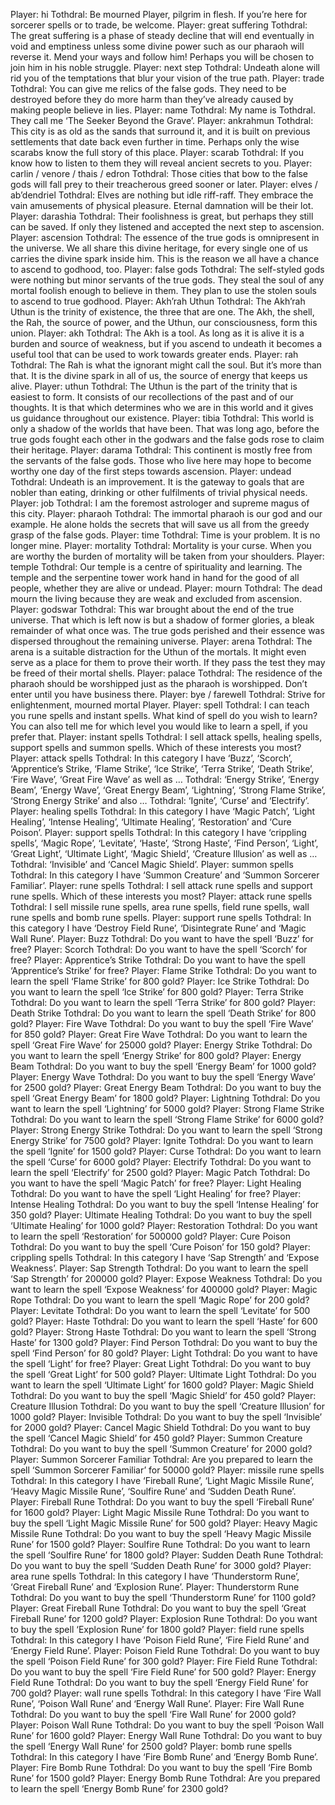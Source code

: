 Player: hi
Tothdral: Be mourned Player, pilgrim in flesh. If you’re here for sorcerer spells or to trade, be welcome.
Player: great suffering
Tothdral: The great suffering is a phase of steady decline that will end eventually in void and emptiness unless some divine power such as our pharaoh will reverse it. Mend your ways and follow him! Perhaps you will be chosen to join him in his noble struggle.
Player: next step
Tothdral: Undeath alone will rid you of the temptations that blur your vision of the true path.
Player: trade
Tothdral: You can give me relics of the false gods. They need to be destroyed before they do more harm than they’ve already caused by making people believe in lies.
Player: name
Tothdral: My name is Tothdral. They call me ‘The Seeker Beyond the Grave’.
Player: ankrahmun
Tothdral: This city is as old as the sands that surround it, and it is built on previous settlements that date back even further in time. Perhaps only the wise scarabs know the full story of this place.
Player: scarab
Tothdral: If you know how to listen to them they will reveal ancient secrets to you.
Player: carlin / venore / thais / edron
Tothdral: Those cities that bow to the false gods will fall prey to their treacherous greed sooner or later.
Player: elves / ab’dendriel
Tothdral: Elves are nothing but idle riff-raff. They embrace the vain amusements of physical pleasure. Eternal damnation will be their lot.
Player: darashia
Tothdral: Their foolishness is great, but perhaps they still can be saved. If only they listened and accepted the next step to ascension.
Player: ascension
Tothdral: The essence of the true gods is omnipresent in the universe. We all share this divine heritage, for every single one of us carries the divine spark inside him. This is the reason we all have a chance to ascend to godhood, too.
Player: false gods
Tothdral: The self-styled gods were nothing but minor servants of the true gods. They steal the soul of any mortal foolish enough to believe in them. They plan to use the stolen souls to ascend to true godhood.
Player: Akh’rah Uthun
Tothdral: The Akh’rah Uthun is the trinity of existence, the three that are one. The Akh, the shell, the Rah, the source of power, and the Uthun, our consciousness, form this union.
Player: akh
Tothdral: The Akh is a tool. As long as it is alive it is a burden and source of weakness, but if you ascend to undeath it becomes a useful tool that can be used to work towards greater ends.
Player: rah
Tothdral: The Rah is what the ignorant might call the soul. But it’s more than that. It is the divine spark in all of us, the source of energy that keeps us alive.
Player: uthun
Tothdral: The Uthun is the part of the trinity that is easiest to form. It consists of our recollections of the past and of our thoughts. It is that which determines who we are in this world and it gives us guidance throughout our existence.
Player: tibia
Tothdral: This world is only a shadow of the worlds that have been. That was long ago, before the true gods fought each other in the godwars and the false gods rose to claim their heritage.
Player: darama
Tothdral: This continent is mostly free from the servants of the false gods. Those who live here may hope to become worthy one day of the first steps towards ascension.
Player: undead
Tothdral: Undeath is an improvement. It is the gateway to goals that are nobler than eating, drinking or other fulfilments of trivial physical needs.
Player: job
Tothdral: I am the foremost astrologer and supreme magus of this city.
Player: pharaoh
Tothdral: The immortal pharaoh is our god and our example. He alone holds the secrets that will save us all from the greedy grasp of the false gods.
Player: time
Tothdral: Time is your problem. It is no longer mine.
Player: mortality
Tothdral: Mortality is your curse. When you are worthy the burden of mortality will be taken from your shoulders.
Player: temple
Tothdral: Our temple is a centre of spirituality and learning. The temple and the serpentine tower work hand in hand for the good of all people, whether they are alive or undead.
Player: mourn
Tothdral: The dead mourn the living because they are weak and excluded from ascension.
Player: godswar
Tothdral: This war brought about the end of the true universe. That which is left now is but a shadow of former glories, a bleak remainder of what once was. The true gods perished and their essence was dispersed throughout the remaining universe.
Player: arena
Tothdral: The arena is a suitable distraction for the Uthun of the mortals. It might even serve as a place for them to prove their worth. If they pass the test they may be freed of their mortal shells.
Player: palace
Tothdral: The residence of the pharaoh should be worshipped just as the pharaoh is worshipped. Don’t enter until you have business there.
Player: bye / farewell
Tothdral: Strive for enlightenment, mourned mortal Player.
Player: spell
Tothdral: I can teach you rune spells and instant spells. What kind of spell do you wish to learn? You can also tell me for which level you would like to learn a spell, if you prefer that.
Player: instant spells
Tothdral: I sell attack spells, healing spells, support spells and summon spells. Which of these interests you most?
Player: attack spells
Tothdral: In this category I have ‘Buzz’, ‘Scorch’, ‘Apprentice’s Strike, ‘Flame Strike’, ‘Ice Strike’, ‘Terra Strike’, ‘Death Strike’, ‘Fire Wave’, ‘Great Fire Wave’ as well as …
Tothdral: ‘Energy Strike’, ‘Energy Beam’, ‘Energy Wave’, ‘Great Energy Beam’, ‘Lightning’, ‘Strong Flame Strike’, ‘Strong Energy Strike’ and also …
Tothdral: ‘Ignite’, ‘Curse’ and ‘Electrify’.
Player: healing spells
Tothdral: In this category I have ‘Magic Patch’, ‘Light Healing’, ‘Intense Healing’, ‘Ultimate Healing’, ‘Restoration’ and ‘Cure Poison’.
Player: support spells
Tothdral: In this category I have ‘crippling spells’, ‘Magic Rope’, ‘Levitate’, ‘Haste’, ‘Strong Haste’, ‘Find Person’, ‘Light’, ‘Great Light’, ‘Ultimate Light’, ‘Magic Shield’, ‘Creature Illusion’ as well as …
Tothdral: ‘Invisible’ and ‘Cancel Magic Shield’.
Player: summon spells
Tothdral: In this category I have ‘Summon Creature’ and ‘Summon Sorcerer Familiar’.
Player: rune spells
Tothdral: I sell attack rune spells and support rune spells. Which of these interests you most?
Player: attack rune spells
Tothdral: I sell missile rune spells, area rune spells, field rune spells, wall rune spells and bomb rune spells.
Player: support rune spells
Tothdral: In this category I have ‘Destroy Field Rune’, ‘Disintegrate Rune’ and ‘Magic Wall Rune’.
Player: Buzz
Tothdral: Do you want to have the spell ‘Buzz’ for free?
Player: Scorch
Tothdral: Do you want to have the spell ‘Scorch’ for free?
Player: Apprentice’s Strike
Tothdral: Do you want to have the spell ‘Apprentice’s Strike’ for free?
Player: Flame Strike
Tothdral: Do you want to learn the spell ‘Flame Strike’ for 800 gold?
Player: Ice Strike
Tothdral: Do you want to learn the spell ‘Ice Strike’ for 800 gold?
Player: Terra Strike
Tothdral: Do you want to learn the spell ‘Terra Strike’ for 800 gold?
Player: Death Strike
Tothdral: Do you want to learn the spell ‘Death Strike’ for 800 gold?
Player: Fire Wave
Tothdral: Do you want to buy the spell ‘Fire Wave’ for 850 gold?
Player: Great Fire Wave
Tothdral: Do you want to learn the spell ‘Great Fire Wave’ for 25000 gold?
Player: Energy Strike
Tothdral: Do you want to learn the spell ‘Energy Strike’ for 800 gold?
Player: Energy Beam
Tothdral: Do you want to buy the spell ‘Energy Beam’ for 1000 gold?
Player: Energy Wave
Tothdral: Do you want to buy the spell ‘Energy Wave’ for 2500 gold?
Player: Great Energy Beam
Tothdral: Do you want to buy the spell ‘Great Energy Beam’ for 1800 gold?
Player: Lightning
Tothdral: Do you want to learn the spell ‘Lightning’ for 5000 gold?
Player: Strong Flame Strike
Tothdral: Do you want to learn the spell ‘Strong Flame Strike’ for 6000 gold?
Player: Strong Energy Strike
Tothdral: Do you want to learn the spell ‘Strong Energy Strike’ for 7500 gold?
Player: Ignite
Tothdral: Do you want to learn the spell ‘Ignite’ for 1500 gold?
Player: Curse
Tothdral: Do you want to learn the spell ‘Curse’ for 6000 gold?
Player: Electrify
Tothdral: Do you want to learn the spell ‘Electrify’ for 2500 gold?
Player: Magic Patch
Tothdral: Do you want to have the spell ‘Magic Patch’ for free?
Player: Light Healing
Tothdral: Do you want to have the spell ‘Light Healing’ for free?
Player: Intense Healing
Tothdral: Do you want to buy the spell ‘Intense Healing’ for 350 gold?
Player: Ultimate Healing
Tothdral: Do you want to buy the spell ‘Ultimate Healing’ for 1000 gold?
Player: Restoration
Tothdral: Do you want to learn the spell ‘Restoration’ for 500000 gold?
Player: Cure Poison
Tothdral: Do you want to buy the spell ‘Cure Poison’ for 150 gold?
Player: crippling spells
Tothdral: In this category I have ‘Sap Strength’ and ‘Expose Weakness’.
Player: Sap Strength
Tothdral: Do you want to learn the spell ‘Sap Strength’ for 200000 gold?
Player: Expose Weakness
Tothdral: Do you want to learn the spell ‘Expose Weakness’ for 400000 gold?
Player: Magic Rope
Tothdral: Do you want to learn the spell ‘Magic Rope’ for 200 gold?
Player: Levitate
Tothdral: Do you want to learn the spell ‘Levitate’ for 500 gold?
Player: Haste
Tothdral: Do you want to learn the spell ‘Haste’ for 600 gold?
Player: Strong Haste
Tothdral: Do you want to learn the spell ‘Strong Haste’ for 1300 gold?
Player: Find Person
Tothdral: Do you want to buy the spell ‘Find Person’ for 80 gold?
Player: Light
Tothdral: Do you want to have the spell ‘Light’ for free?
Player: Great Light
Tothdral: Do you want to buy the spell ‘Great Light’ for 500 gold?
Player: Ultimate Light
Tothdral: Do you want to learn the spell ‘Ultimate Light’ for 1600 gold?
Player: Magic Shield
Tothdral: Do you want to buy the spell ‘Magic Shield’ for 450 gold?
Player: Creature Illusion
Tothdral: Do you want to buy the spell ‘Creature Illusion’ for 1000 gold?
Player: Invisible
Tothdral: Do you want to buy the spell ‘Invisible’ for 2000 gold?
Player: Cancel Magic Shield
Tothdral: Do you want to buy the spell ‘Cancel Magic Shield’ for 450 gold?
Player: Summon Creature
Tothdral: Do you want to buy the spell ‘Summon Creature’ for 2000 gold?
Player: Summon Sorcerer Familiar
Tothdral: Are you prepared to learn the spell ‘Summon Sorcerer Familiar’ for 50000 gold?
Player: missile rune spells
Tothdral: In this category I have ‘Fireball Rune’, ‘Light Magic Missile Rune’, ‘Heavy Magic Missile Rune’, ‘Soulfire Rune’ and ‘Sudden Death Rune’.
Player: Fireball Rune
Tothdral: Do you want to buy the spell ‘Fireball Rune’ for 1600 gold?
Player: Light Magic Missile Rune
Tothdral: Do you want to buy the spell ‘Light Magic Missile Rune’ for 500 gold?
Player: Heavy Magic Missile Rune
Tothdral: Do you want to buy the spell ‘Heavy Magic Missile Rune’ for 1500 gold?
Player: Soulfire Rune
Tothdral: Do you want to learn the spell ‘Soulfire Rune’ for 1800 gold?
Player: Sudden Death Rune
Tothdral: Do you want to buy the spell ‘Sudden Death Rune’ for 3000 gold?
Player: area rune spells
Tothdral: In this category I have ‘Thunderstorm Rune’, ‘Great Fireball Rune’ and ‘Explosion Rune’.
Player: Thunderstorm Rune
Tothdral: Do you want to buy the spell ‘Thunderstorm Rune’ for 1100 gold?
Player: Great Fireball Rune
Tothdral: Do you want to buy the spell ‘Great Fireball Rune’ for 1200 gold?
Player: Explosion Rune
Tothdral: Do you want to buy the spell ‘Explosion Rune’ for 1800 gold?
Player: field rune spells
Tothdral: In this category I have ‘Poison Field Rune’, ‘Fire Field Rune’ and ‘Energy Field Rune’.
Player: Poison Field Rune
Tothdral: Do you want to buy the spell ‘Poison Field Rune’ for 300 gold?
Player: Fire Field Rune
Tothdral: Do you want to buy the spell ‘Fire Field Rune’ for 500 gold?
Player: Energy Field Rune
Tothdral: Do you want to buy the spell ‘Energy Field Rune’ for 700 gold?
Player: wall rune spells
Tothdral: In this category I have ‘Fire Wall Rune’, ‘Poison Wall Rune’ and ‘Energy Wall Rune’.
Player: Fire Wall Rune
Tothdral: Do you want to buy the spell ‘Fire Wall Rune’ for 2000 gold?
Player: Poison Wall Rune
Tothdral: Do you want to buy the spell ‘Poison Wall Rune’ for 1600 gold?
Player: Energy Wall Rune
Tothdral: Do you want to buy the spell ‘Energy Wall Rune’ for 2500 gold?
Player: bomb rune spells
Tothdral: In this category I have ‘Fire Bomb Rune’ and ‘Energy Bomb Rune’.
Player: Fire Bomb Rune
Tothdral: Do you want to buy the spell ‘Fire Bomb Rune’ for 1500 gold?
Player: Energy Bomb Rune
Tothdral: Are you prepared to learn the spell ‘Energy Bomb Rune’ for 2300 gold?